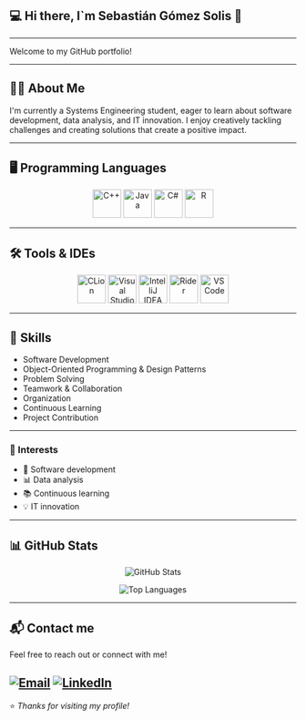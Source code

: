 
## 💻 Hi there, I`m Sebastián Gómez Solis 👋
----

Welcome to my GitHub portfolio!   

---

## 👨‍💻 About Me  


I'm currently a Systems Engineering student, eager to learn about software development, data analysis, and IT innovation. I enjoy creatively tackling challenges and creating solutions that create a positive impact.


---

## 🖥️ Programming Languages

<p align="center">
  <img src="https://cdn.jsdelivr.net/gh/devicons/devicon/icons/cplusplus/cplusplus-original.svg" width="50" height="50" alt="C++"/>
  <img src="https://cdn.jsdelivr.net/gh/devicons/devicon/icons/java/java-original.svg" width="50" height="50" alt="Java"/>
  <img src="https://cdn.jsdelivr.net/gh/devicons/devicon/icons/csharp/csharp-original.svg" width="50" height="50" alt="C#"/>
  <img src="https://cdn.jsdelivr.net/gh/devicons/devicon/icons/r/r-original.svg" width="50" height="50" alt="R"/>
</p>

---

## 🛠️ Tools & IDEs  

<p align="center">
  <img src="https://cdn.jsdelivr.net/gh/devicons/devicon/icons/clion/clion-original.svg" width="50" height="50" alt="CLion"/>
  <img src="https://cdn.jsdelivr.net/gh/devicons/devicon/icons/visualstudio/visualstudio-plain.svg" width="50" height="50" alt="Visual Studio"/>
  <img src="https://cdn.jsdelivr.net/gh/devicons/devicon/icons/intellij/intellij-original.svg" width="50" height="50" alt="IntelliJ IDEA"/>
  <img src="https://cdn.jsdelivr.net/gh/devicons/devicon/icons/rider/rider-original.svg" width="50" height="50" alt="Rider"/>
  <img src="https://cdn.jsdelivr.net/gh/devicons/devicon/icons/vscode/vscode-original.svg" width="50" height="50" alt="VS Code"/>
</p>

---

## 🧩 Skills  


- Software Development
- Object-Oriented Programming & Design Patterns
- Problem Solving
- Teamwork & Collaboration
- Organization
- Continuous Learning 
- Project Contribution


---

### 🎯 Interests  
- 🚀 Software development  
- 📊 Data analysis  
- 📚 Continuous learning  
- 💡 IT innovation  

---

## 📊 GitHub Stats  

<p align="center">
  <img src="https://github-readme-stats.vercel.app/api?username=SebastianGomezSolis&show_icons=true&theme=tokyonight" alt="GitHub Stats"/>
</p>

<p align="center">
  <img src="https://github-readme-stats.vercel.app/api/top-langs/?username=SebastianGomezSolis&layout=compact&theme=tokyonight" alt="Top Languages"/>
</p>

---

## 📬 Contact me

Feel free to reach out or connect with me!  
  
[![Email](https://img.shields.io/badge/Email-D14836?style=for-the-badge&logo=gmail&logoColor=white)](mailto:sebasjose13@gmail.com)
[![LinkedIn](https://img.shields.io/badge/LinkedIn-%230A66C2.svg?style=for-the-badge&logo=linkedin&logoColor=white)](https://www.linkedin.com/in/sebasti%C3%A1n-jos%C3%A9-g%C3%B3mez-sol%C3%ADs-86203037b/)
---

⭐️ *Thanks for visiting my profile!*


